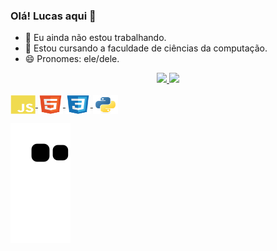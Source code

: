 ### Olá! Lucas aqui 👋

- 🔭 Eu ainda não estou trabalhando.
- 🌱 Estou cursando a faculdade de ciências da computação.
- 😄 Pronomes: ele/dele.

<div align="center">
  <a href="https://github.com/lucasc-costa">
  <img height="180em" src="https://github-readme-stats.vercel.app/api?username=lucasc-costa&show_icons=true&theme=highcontrast&include_all_commits=true&count_private=true"/>
  <img height="180em" src="https://github-readme-stats.vercel.app/api/top-langs/?username=lucasc-costa&layout=compact&langs_count=7&theme=highcontrast"/>
</div>
  
</div>
<div style="display: inline_block"><br>
  <img align="center" alt="Rafa-Js" height="30" width="40" src="https://raw.githubusercontent.com/devicons/devicon/master/icons/javascript/javascript-plain.svg">
  <img align="center" alt="Rafa-HTML" height="30" width="40" src="https://raw.githubusercontent.com/devicons/devicon/master/icons/html5/html5-original.svg">
  <img align="center" alt="Rafa-CSS" height="30" width="40" src="https://raw.githubusercontent.com/devicons/devicon/master/icons/css3/css3-original.svg">
  <img align="center" alt="Rafa-Python" height="30" width="40" src="https://raw.githubusercontent.com/devicons/devicon/master/icons/python/python-original.svg">
  
  ![Snake animation](https://github.com/lucasc-costa/lucasc-costa/blob/output/github-contribution-grid-snake.svg)
</div>

##
